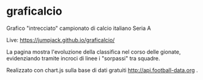 # graficalcio
Grafico "intrecciato" campionato di calcio italiano Seria A

Live: https://jumpjack.github.io/graficalcio/

La pagina mostra l'evoluzione della classifica nel corso delle gionate, evidenziando tramite incroci di linee i "sorpassi" tra squadre.

Realizzato con chart.js sulla base di dati gratuiti http://api.football-data.org .

